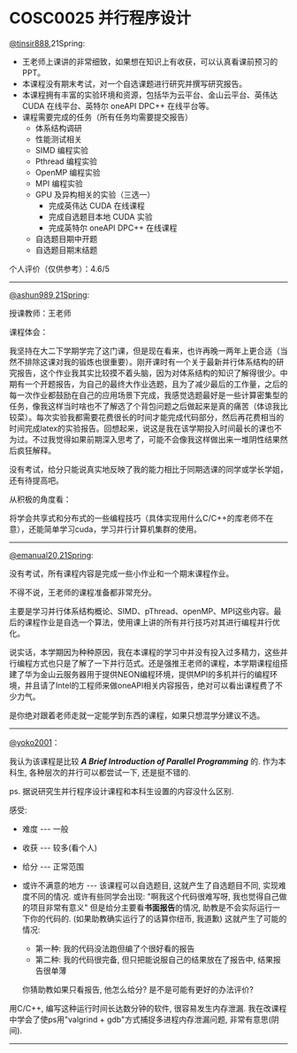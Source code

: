 
# COSC0025 并行程序设计


[@tinsir888](https://github.com/tinsir888),21Spring:

- 王老师上课讲的非常细致，如果想在知识上有收获，可以认真看课前预习的 PPT。
- 本课程没有期末考试，对一个自选课题进行研究并撰写研究报告。
- 本课程拥有丰富的实验环境和资源，包括华为云平台、金山云平台、英伟达 CUDA 在线平台、英特尔 oneAPI DPC++ 在线平台等。
- 课程需要完成的任务（所有任务均需要提交报告）
  - 体系结构调研
  - 性能测试相关
  - SIMD 编程实验
  - Pthread 编程实验
  - OpenMP 编程实验
  - MPI 编程实验
  - GPU 及异构相关的实验（三选一）
    - 完成英伟达 CUDA 在线课程
    - 完成自选题目本地 CUDA 实验
    - 完成英特尔 oneAPI DPC++ 在线课程
  - 自选题目期中开题
  - 自选题目期末结题

个人评价（仅供参考）：4.6/5

---

[@ashun989,21Spring](https://github.com/ashun989):

授课教师：王老师

课程体会：

我坚持在大二下学期学完了这门课，但是现在看来，也许再晚一两年上更合适（当然不排除这课对我的锻炼也很重要）。刚开课时有一个关于最新并行体系结构的研究报告，这个作业我其实比较摸不着头脑，因为对体系结构的知识了解得很少。中期有一个开题报告，为自己的最终大作业选题，且为了减少最后的工作量，之后的每一次作业都鼓励在自己的应用场景下完成，我感觉选题最好是一些计算密集型的任务，像我这样当时啥也不了解选了个背包问题之后做起来是真的痛苦（体谅我比较菜）。每次实验我都需要花费很长的时间才能完成代码部分，然后再花费相当的时间完成latex的实验报告。回想起来，说这是我在该学期投入时间最长的课也不为过。不过我觉得如果前期深入思考了，可能不会像我这样做出来一堆阴性结果然后疯狂解释。

没有考试，给分只能说真实地反映了我的能力相比于同期选课的同学或学长学姐，还有待提高吧。

从积极的角度看：

将学会共享式和分布式的一些编程技巧（具体实现用什么C/C++的库老师不在意），还能简单学习cuda，学习并行计算机集群的使用。

---

[@emanual20,21Spring](https://github.com/Emanual20):

没有考试，所有课程内容是完成一些小作业和一个期末课程作业。

不得不说，王老师的课程准备都非常充分。

主要是学习并行体系结构概论、SIMD、pThread、openMP、MPI这些内容。最后的课程作业是自选一个算法，使用课上讲的所有并行技巧对其进行编程并行优化。

说实话，本学期因为种种原因，我在本课程的学习中并没有投入过多精力，这些并行编程方式也只是了解了一下并行范式。还是强推王老师的课程，本学期课程组搭建了华为金山云服务器用于提供NEON编程环境，提供MPI的多机并行的编程环境，并且请了Intel的工程师来做oneAPI相关内容报告，绝对可以看出课程费了不少力气。

是你绝对跟着老师走就一定能学到东西的课程，如果只想混学分建议不选。

---

[@yoko2001](https://github.com/yoko2001)：

我认为该课程是比较 ***A Brief Introduction of Parallel Programming*** 的. 作为本科生, 各种层次的并行可以都尝试一下, 还是挺不错的.

ps. 据说研究生并行程序设计课程和本科生设置的内容没什么区别.

感受:

- 难度 --- 一般

- 收获 --- 较多(看个人)

- 给分 --- 正常范围

- 或许不满意的地方 --- 该课程可以自选题目, 这就产生了自选题目不同, 实现难度不同的情况. 或许有些同学会出现: "啊我这个代码很难写呀, 我也觉得自己做的项目非常有意义" 但是给分主要看**书面报告**的情况, 助教是不会实际运行一下你的代码的. (如果助教确实运行了的话算你纽币, 我道歉) 这就产生了可能的情况:

  - 第一种: 我的代码没法跑但编了个很好看的报告
  - 第二种: 我的代码很完备, 但只把能说服自己的结果放在了报告中, 结果报告很单薄

  你猜助教如果只看报告, 他怎么给分? 是不是可能有更好的办法评价?

用C/C++, 编写这种运行时间长达数分钟的软件, 很容易发生内存泄漏. 我在改课程中学会了使ps用"valgrind + gdb"方式捕捉多进程内存泄漏问题, 非常有意思(阴间).

---